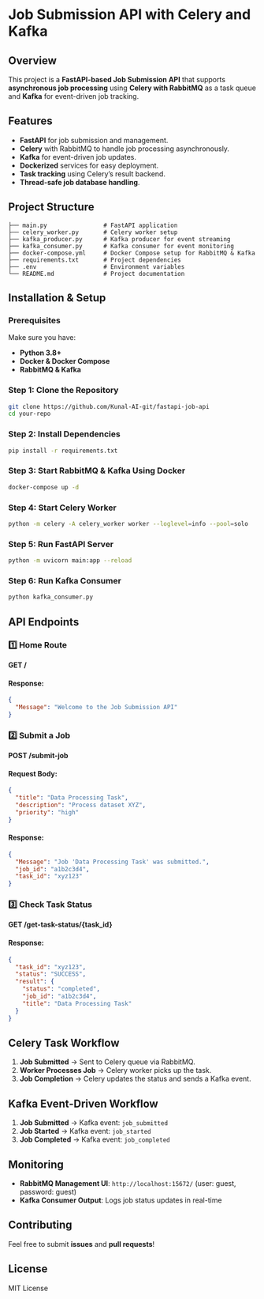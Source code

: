# Job Submission API with Celery and Kafka

## Overview
This project is a **FastAPI-based Job Submission API** that supports **asynchronous job processing** using **Celery with RabbitMQ** as a task queue and **Kafka** for event-driven job tracking.

## Features
- **FastAPI** for job submission and management.
- **Celery** with RabbitMQ to handle job processing asynchronously.
- **Kafka** for event-driven job updates.
- **Dockerized** services for easy deployment.
- **Task tracking** using Celery’s result backend.
- **Thread-safe job database handling**.

## Project Structure
```
├── main.py                # FastAPI application
├── celery_worker.py       # Celery worker setup
├── kafka_producer.py      # Kafka producer for event streaming
├── kafka_consumer.py      # Kafka consumer for event monitoring
├── docker-compose.yml     # Docker Compose setup for RabbitMQ & Kafka
├── requirements.txt       # Project dependencies
├── .env                   # Environment variables
└── README.md              # Project documentation
```

## Installation & Setup
### Prerequisites
Make sure you have:
- **Python 3.8+**
- **Docker & Docker Compose**
- **RabbitMQ & Kafka**

### Step 1: Clone the Repository
```sh
git clone https://github.com/Kunal-AI-git/fastapi-job-api
cd your-repo
```

### Step 2: Install Dependencies
```sh
pip install -r requirements.txt
```

### Step 3: Start RabbitMQ & Kafka Using Docker
```sh
docker-compose up -d
```

### Step 4: Start Celery Worker
```sh
python -m celery -A celery_worker worker --loglevel=info --pool=solo
```

### Step 5: Run FastAPI Server
```sh
python -m uvicorn main:app --reload
```

### Step 6: Run Kafka Consumer
```sh
python kafka_consumer.py
```

## API Endpoints
### 1️⃣ Home Route
**GET /**
#### Response:
```json
{
  "Message": "Welcome to the Job Submission API"
}
```

### 2️⃣ Submit a Job
**POST /submit-job**
#### Request Body:
```json
{
  "title": "Data Processing Task",
  "description": "Process dataset XYZ",
  "priority": "high"
}
```
#### Response:
```json
{
  "Message": "Job 'Data Processing Task' was submitted.",
  "job_id": "a1b2c3d4",
  "task_id": "xyz123"
}
```

### 3️⃣ Check Task Status
**GET /get-task-status/{task_id}**
#### Response:
```json
{
  "task_id": "xyz123",
  "status": "SUCCESS",
  "result": {
    "status": "completed",
    "job_id": "a1b2c3d4",
    "title": "Data Processing Task"
  }
}
```

## Celery Task Workflow
1. **Job Submitted** → Sent to Celery queue via RabbitMQ.
2. **Worker Processes Job** → Celery worker picks up the task.
3. **Job Completion** → Celery updates the status and sends a Kafka event.

## Kafka Event-Driven Workflow
1. **Job Submitted** → Kafka event: `job_submitted`
2. **Job Started** → Kafka event: `job_started`
3. **Job Completed** → Kafka event: `job_completed`

## Monitoring
- **RabbitMQ Management UI**: `http://localhost:15672/` (user: guest, password: guest)
- **Kafka Consumer Output**: Logs job status updates in real-time

## Contributing
Feel free to submit **issues** and **pull requests**!

## License
MIT License

